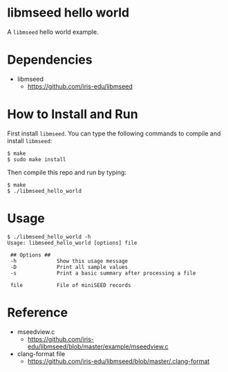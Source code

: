 # libmseed hello world
A `libmseed` hello world example.

# Dependencies
- libmseed
    - https://github.com/iris-edu/libmseed

# How to Install and Run
First install `libmseed`. You can type the following commands
to compile and install `libmseed`:
```
$ make
$ sudo make install
```

Then compile this repo and run by typing:
```
$ make
$ ./libmseed_hello_world
```

# Usage
```
$ ./libmseed_hello_world -h
Usage: libmseed_hello_world [options] file

 ## Options ##
 -h             Show this usage message
 -D             Print all sample values
 -s             Print a basic summary after processing a file

 file           File of miniSEED records
```

# Reference
- mseedview.c
    - https://github.com/iris-edu/libmseed/blob/master/example/mseedview.c
- clang-format file
    - https://github.com/iris-edu/libmseed/blob/master/.clang-format
